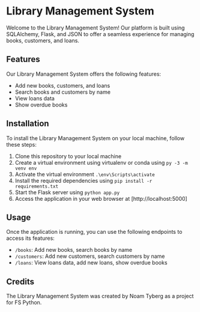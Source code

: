 # Library Management System

Welcome to the Library Management System! Our platform is built using SQLAlchemy, Flask, and JSON to offer a seamless experience for managing books, customers, and loans.

## Features

Our Library Management System offers the following features:

- Add new books, customers, and loans
- Search books and customers by name
- View loans data
- Show overdue books

## Installation

To install the Library Management System on your local machine, follow these steps:

1. Clone this repository to your local machine
2. Create a virtual environment using virtualenv or conda using `py -3 -m venv env`      
3. Activate the virtual environment `.\env\Scripts\activate`
4. Install the required dependencies using `pip install -r requirements.txt`
5. Start the Flask server using `python app.py`
6. Access the application in your web browser at [http://localhost:5000]

## Usage

Once the application is running, you can use the following endpoints to access its features:

- `/books`: Add new books, search books by name
- `/customers`: Add new customers, search customers by name
- `/loans`: View loans data, add new loans, show overdue books

## Credits

The Library Management System was created by Noam Tyberg as a project for FS Python.

